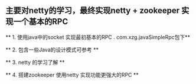 ## 主要对netty的学习，最终实现netty + zookeeper 实现一个基本的RPC
** 1. 使用java中的socket 实现最初基本的RPC . com.xzg.javaSimpleRpc包下**

** 2. 包含一些Java的设计模式可参考[]() **

** 3. netty 的学习了解 **

** 4. 搭建zookeeper 使用netty 实现功能更强大的RPC **